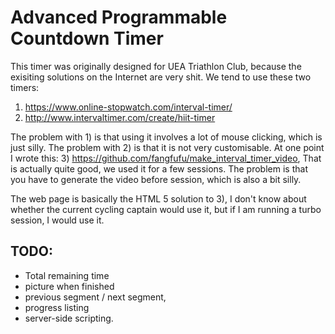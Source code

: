 #  Advanced Programmable Countdown Timer

This timer was originally designed for UEA Triathlon Club, because the
exisiting solutions on the Internet are very shit. We tend to use these two
timers:

1) https://www.online-stopwatch.com/interval-timer/
2) http://www.intervaltimer.com/create/hiit-timer

The problem with 1) is that using it involves a lot of mouse clicking,
which is just silly. The problem with 2) is that it is not very
customisable. At one point I wrote this:
3) https://github.com/fangfufu/make_interval_timer_video,
That is actually quite good, we used it for a few sessions. The problem is
that you have to generate the video before session, which is also a bit
silly.

The web page is basically the HTML 5 solution to 3), I don't know about
whether the current cycling captain would use it, but if I am running a
turbo session, I would use it.

## TODO:
- Total remaining time
- picture when finished
- previous segment / next segment,
- progress listing
- server-side scripting.
